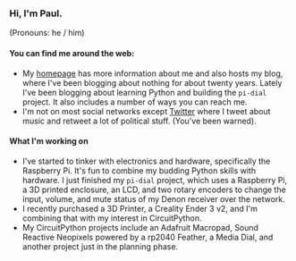 ### Hi, I'm Paul. 

(Pronouns:  he / him)

<!--
**prcutler/prcutler** is a ✨ _special_ ✨ repository because its `README.md` (this file) appears on your GitHub profile.

Here are some ideas to get you started:

- 🔭 I’m currently working on ...
- 🌱 I’m currently learning ...
- 👯 I’m looking to collaborate on ...
- 🤔 I’m looking for help with ...
- 💬 Ask me about ...
- 📫 How to reach me: ...
- 😄 Pronouns: ...
- ⚡ Fun fact: ...
-->

#### You can find me around the web:
- My [homepage](https://www.paulcutler.org) has more information about me and also hosts my blog, where I've been blogging about nothing for about twenty years.  Lately I've been blogging about learning Python and building the `pi-dial` project.  It also includes a number of ways you can reach me.
- I'm not on most social networks except [Twitter](https://www.twitter.com/prcutler) where I tweet about music and retweet a lot of political stuff. (You've been warned).

#### What I'm working on
- I've started to tinker with electronics and hardware, specifically the Raspberry Pi.  It's fun to combine my budding Python skills with hardware.  I just finished my `pi-dial` project, which uses a Raspberry Pi, a 3D printed enclosure, an LCD, and two rotary encoders to change the input, volume, and mute status of my Denon receiver over the network.
- I recently purchased a 3D Printer, a Creality Ender 3 v2, and I'm combining that with my interest in CircuitPython.
- My CircuitPython projects include an Adafruit Macropad, Sound Reactive Neopixels powered by a rp2040 Feather, a Media Dial, and another project just in the planning phase.

